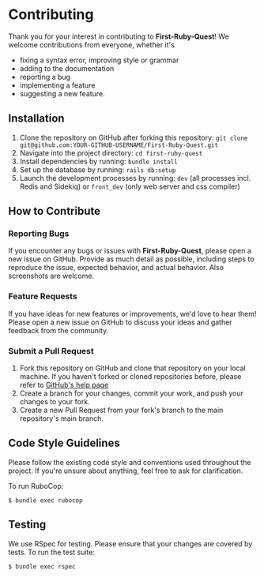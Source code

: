 # Contributing
Thank you for your interest in contributing to **First-Ruby-Quest**!
We welcome contributions from everyone, whether it's
- fixing a syntax error, improving style or grammar
- adding to the documentation
- reporting a bug
- implementing a feature
- suggesting a new feature.

## Installation

1. Clone the repository on GitHub after forking this repository: `git clone git@github.com:YOUR-GITHUB-USERNAME/First-Ruby-Quest.git`
2. Navigate into the project directory: `cd first-ruby-quest`
3. Install dependencies by running: `bundle install`
4. Set up the database by running: `rails db:setup`
5. Launch the development processes by running: `dev` (all processes incl. Redis and Sidekiq) or `front_dev` (only web server and css compiler)

## How to Contribute

### Reporting Bugs

If you encounter any bugs or issues with **First-Ruby-Quest**, please open a new issue on GitHub. Provide as much detail as possible, including steps to reproduce the issue, expected behavior, and actual behavior. Also screenshots are welcome.

### Feature Requests
If you have ideas for new features or improvements, we'd love to hear them! Please open a new issue on GitHub to discuss your ideas and gather feedback from the community.


### Submit a Pull Request

1. Fork this repository on GitHub and clone that repository on your local machine. If you haven't forked or cloned repositories before, please refer to [GitHub's help page](https://docs.github.com/en/pull-requests/collaborating-with-pull-requests/working-with-forks/fork-a-repo?tool=desktop)
2. Create a branch for your changes, commit your work, and push your changes to your fork.
3. Create a new Pull Request from your fork's branch to the main repository's main branch.

## Code Style Guidelines
Please follow the existing code style and conventions used throughout the project. If you're unsure about anything, feel free to ask for clarification.

To run RuboCop:

    $ bundle exec rubocop

## Testing
We use RSpec for testing. Please ensure that your changes are covered by tests. To run the test suite:

    $ bundle exec rspec
